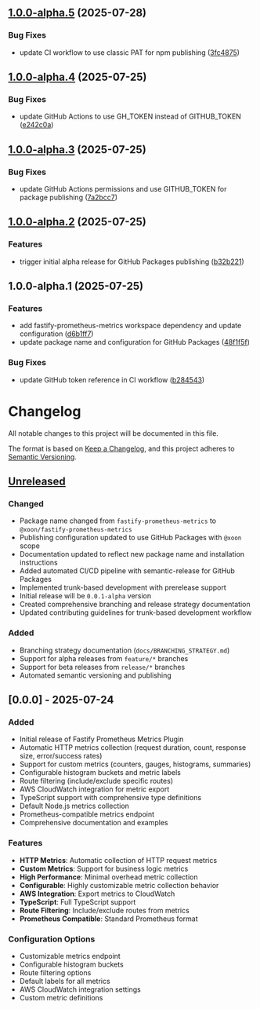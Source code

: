 ## [1.0.0-alpha.5](https://github.com/llevintza/aws-fastify-prometheus/compare/v1.0.0-alpha.4...v1.0.0-alpha.5) (2025-07-28)


### Bug Fixes

* update CI workflow to use classic PAT for npm publishing ([3fc4875](https://github.com/llevintza/aws-fastify-prometheus/commit/3fc4875bd231722c65cbd9a20ba7312b37c730a4))

## [1.0.0-alpha.4](https://github.com/llevintza/aws-fastify-prometheus/compare/v1.0.0-alpha.3...v1.0.0-alpha.4) (2025-07-25)


### Bug Fixes

* update GitHub Actions to use GH_TOKEN instead of GITHUB_TOKEN ([e242c0a](https://github.com/llevintza/aws-fastify-prometheus/commit/e242c0a0d4184c72efe05a1dfbb4d879750e9932))

## [1.0.0-alpha.3](https://github.com/llevintza/aws-fastify-prometheus/compare/v1.0.0-alpha.2...v1.0.0-alpha.3) (2025-07-25)


### Bug Fixes

* update GitHub Actions permissions and use GITHUB_TOKEN for package publishing ([7a2bcc7](https://github.com/llevintza/aws-fastify-prometheus/commit/7a2bcc7fc00cbd8a5b5604fc539b25454251db49))

## [1.0.0-alpha.2](https://github.com/llevintza/aws-fastify-prometheus/compare/v1.0.0-alpha.1...v1.0.0-alpha.2) (2025-07-25)


### Features

* trigger initial alpha release for GitHub Packages publishing ([b32b221](https://github.com/llevintza/aws-fastify-prometheus/commit/b32b2216233e982df783e174cba71ae6a048b854))

## 1.0.0-alpha.1 (2025-07-25)


### Features

* add fastify-prometheus-metrics workspace dependency and update configuration ([d6b1ff7](https://github.com/llevintza/aws-fastify-prometheus/commit/d6b1ff72701cdddd5bbe09e2bec62f00c8e7b736))
* update package name and configuration for GitHub Packages ([48f1f5f](https://github.com/llevintza/aws-fastify-prometheus/commit/48f1f5f219d332ac504dc08f8c296275d0c249d0))


### Bug Fixes

* update GitHub token reference in CI workflow ([b284543](https://github.com/llevintza/aws-fastify-prometheus/commit/b284543ab2782daff5347b1861e3cc4af2548f8a))

# Changelog

All notable changes to this project will be documented in this file.

The format is based on [Keep a Changelog](https://keepachangelog.com/en/1.0.0/),
and this project adheres to [Semantic Versioning](https://semver.org/spec/v2.0.0.html).

## [Unreleased]

### Changed
- Package name changed from `fastify-prometheus-metrics` to `@xoon/fastify-prometheus-metrics`
- Publishing configuration updated to use GitHub Packages with `@xoon` scope
- Documentation updated to reflect new package name and installation instructions
- Added automated CI/CD pipeline with semantic-release for GitHub Packages
- Implemented trunk-based development with prerelease support
- Initial release will be `0.0.1-alpha` version
- Created comprehensive branching and release strategy documentation
- Updated contributing guidelines for trunk-based development workflow

### Added
- Branching strategy documentation (`docs/BRANCHING_STRATEGY.md`)
- Support for alpha releases from `feature/*` branches
- Support for beta releases from `release/*` branches
- Automated semantic versioning and publishing

## [0.0.0] - 2025-07-24

### Added
- Initial release of Fastify Prometheus Metrics Plugin
- Automatic HTTP metrics collection (request duration, count, response size, error/success rates)
- Support for custom metrics (counters, gauges, histograms, summaries)
- Configurable histogram buckets and metric labels
- Route filtering (include/exclude specific routes)
- AWS CloudWatch integration for metric export
- TypeScript support with comprehensive type definitions
- Default Node.js metrics collection
- Prometheus-compatible metrics endpoint
- Comprehensive documentation and examples

### Features
- **HTTP Metrics**: Automatic collection of HTTP request metrics
- **Custom Metrics**: Support for business logic metrics
- **High Performance**: Minimal overhead metric collection
- **Configurable**: Highly customizable metric collection behavior
- **AWS Integration**: Export metrics to CloudWatch
- **TypeScript**: Full TypeScript support
- **Route Filtering**: Include/exclude routes from metrics
- **Prometheus Compatible**: Standard Prometheus format

### Configuration Options
- Customizable metrics endpoint
- Configurable histogram buckets
- Route filtering options
- Default labels for all metrics
- AWS CloudWatch integration settings
- Custom metric definitions

[Unreleased]: https://github.com/llevintza/aws-fastify-prometheus/compare/v1.0.0...HEAD
[1.0.0]: https://github.com/llevintza/aws-fastify-prometheus/releases/tag/v1.0.0
